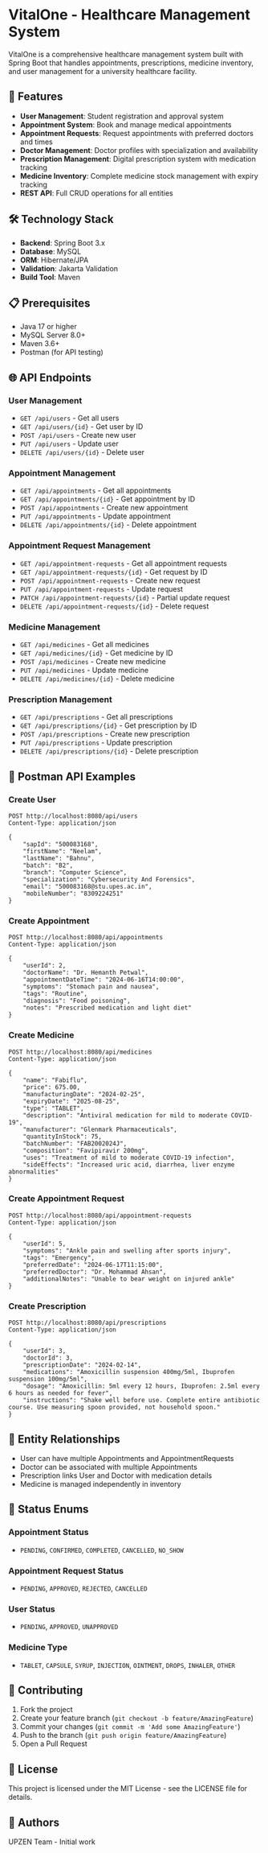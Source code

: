 # VitalOne - Healthcare Management System

VitalOne is a comprehensive healthcare management system built with Spring Boot that handles appointments, prescriptions, medicine inventory, and user management for a university healthcare facility.

## 🚀 Features

- **User Management**: Student registration and approval system
- **Appointment System**: Book and manage medical appointments
- **Appointment Requests**: Request appointments with preferred doctors and times
- **Doctor Management**: Doctor profiles with specialization and availability
- **Prescription Management**: Digital prescription system with medication tracking
- **Medicine Inventory**: Complete medicine stock management with expiry tracking
- **REST API**: Full CRUD operations for all entities

## 🛠️ Technology Stack

- **Backend**: Spring Boot 3.x
- **Database**: MySQL
- **ORM**: Hibernate/JPA
- **Validation**: Jakarta Validation
- **Build Tool**: Maven

## 📋 Prerequisites

- Java 17 or higher
- MySQL Server 8.0+
- Maven 3.6+
- Postman (for API testing)

## 🌐 API Endpoints

### User Management
- `GET /api/users` - Get all users
- `GET /api/users/{id}` - Get user by ID
- `POST /api/users` - Create new user
- `PUT /api/users` - Update user
- `DELETE /api/users/{id}` - Delete user

### Appointment Management
- `GET /api/appointments` - Get all appointments
- `GET /api/appointments/{id}` - Get appointment by ID
- `POST /api/appointments` - Create new appointment
- `PUT /api/appointments` - Update appointment
- `DELETE /api/appointments/{id}` - Delete appointment

### Appointment Request Management
- `GET /api/appointment-requests` - Get all appointment requests
- `GET /api/appointment-requests/{id}` - Get request by ID
- `POST /api/appointment-requests` - Create new request
- `PUT /api/appointment-requests` - Update request
- `PATCH /api/appointment-requests/{id}` - Partial update request
- `DELETE /api/appointment-requests/{id}` - Delete request

### Medicine Management
- `GET /api/medicines` - Get all medicines
- `GET /api/medicines/{id}` - Get medicine by ID
- `POST /api/medicines` - Create new medicine
- `PUT /api/medicines` - Update medicine
- `DELETE /api/medicines/{id}` - Delete medicine

### Prescription Management
- `GET /api/prescriptions` - Get all prescriptions
- `GET /api/prescriptions/{id}` - Get prescription by ID
- `POST /api/prescriptions` - Create new prescription
- `PUT /api/prescriptions` - Update prescription
- `DELETE /api/prescriptions/{id}` - Delete prescription

## 📱 Postman API Examples

### Create User
```http
POST http://localhost:8080/api/users
Content-Type: application/json

{
    "sapId": "500083168",
    "firstName": "Neelam",
    "lastName": "Bahnu",
    "batch": "B2",
    "branch": "Computer Science",
    "specialization": "Cybersecurity And Forensics",
    "email": "500083168@stu.upes.ac.in",
    "mobileNumber": "8309224251"
}
```

### Create Appointment
```http
POST http://localhost:8080/api/appointments
Content-Type: application/json

{
    "userId": 2,
    "doctorName": "Dr. Hemanth Petwal",
    "appointmentDateTime": "2024-06-16T14:00:00",
    "symptoms": "Stomach pain and nausea",
    "tags": "Routine",
    "diagnosis": "Food poisoning",
    "notes": "Prescribed medication and light diet"
}
```

### Create Medicine
```http
POST http://localhost:8080/api/medicines
Content-Type: application/json

{
    "name": "Fabiflu",
    "price": 675.00,
    "manufacturingDate": "2024-02-25",
    "expiryDate": "2025-08-25",
    "type": "TABLET",
    "description": "Antiviral medication for mild to moderate COVID-19",
    "manufacturer": "Glenmark Pharmaceuticals",
    "quantityInStock": 75,
    "batchNumber": "FAB2002024J",
    "composition": "Favipiravir 200mg",
    "uses": "Treatment of mild to moderate COVID-19 infection",
    "sideEffects": "Increased uric acid, diarrhea, liver enzyme abnormalities"
}
```

### Create Appointment Request
```http
POST http://localhost:8080/api/appointment-requests
Content-Type: application/json

{
    "userId": 5,
    "symptoms": "Ankle pain and swelling after sports injury",
    "tags": "Emergency",
    "preferredDate": "2024-06-17T11:15:00",
    "preferredDoctor": "Dr. Mohammad Ahsan",
    "additionalNotes": "Unable to bear weight on injured ankle"
}
```

### Create Prescription
```http
POST http://localhost:8080/api/prescriptions
Content-Type: application/json

{
    "userId": 3,
    "doctorId": 3,
    "prescriptionDate": "2024-02-14",
    "medications": "Amoxicillin suspension 400mg/5ml, Ibuprofen suspension 100mg/5ml",
    "dosage": "Amoxicillin: 5ml every 12 hours, Ibuprofen: 2.5ml every 6 hours as needed for fever",
    "instructions": "Shake well before use. Complete entire antibiotic course. Use measuring spoon provided, not household spoon."
}
```

## 📝 Entity Relationships

- User can have multiple Appointments and AppointmentRequests
- Doctor can be associated with multiple Appointments
- Prescription links User and Doctor with medication details
- Medicine is managed independently in inventory

## 🎯 Status Enums

### Appointment Status
- `PENDING`, `CONFIRMED`, `COMPLETED`, `CANCELLED`, `NO_SHOW`

### Appointment Request Status
- `PENDING`, `APPROVED`, `REJECTED`, `CANCELLED`

### User Status
- `PENDING`, `APPROVED`, `UNAPPROVED`

### Medicine Type
- `TABLET`, `CAPSULE`, `SYRUP`, `INJECTION`, `OINTMENT`, `DROPS`, `INHALER`, `OTHER`

## 🤝 Contributing

1. Fork the project
2. Create your feature branch (`git checkout -b feature/AmazingFeature`)
3. Commit your changes (`git commit -m 'Add some AmazingFeature'`)
4. Push to the branch (`git push origin feature/AmazingFeature`)
5. Open a Pull Request

## 📄 License

This project is licensed under the MIT License - see the LICENSE file for details.

## 👥 Authors

UPZEN Team - Initial work

